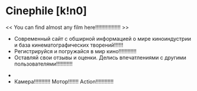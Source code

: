 # Сinephile [k!n0]
<< You can find almost any film here!!!!!!!!!!!!!!!!! >>

- Современный сайт с обширной информацией о мире киноиндустрии и база кинематографических творений!!!!!!
- Регистрируйся и погружайся в мир кино!!!!!!!!!!!!
- Оставляй свои отзывы и оценки. Делись впечатлениями с другими пользователями!!!!!!!!!!!
*
* Камера!!!!!!!!!!! Мотор!!!!!!! Action!!!!!!!!!!!!
